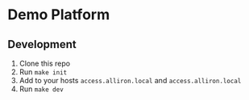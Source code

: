 # Demo Platform

## Development

1. Clone this repo
2. Run `make init`
3. Add to your hosts `access.alliron.local` and `access.alliron.local`
4. Run `make dev`

